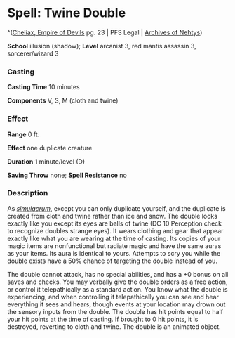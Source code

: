 # Spell: Twine Double

^([Cheliax, Empire of Devils][ss-twine-double] pg. 23 | PFS Legal | [Archives of Nehtys][sn-twine-double])

**School** illusion (shadow); **Level** arcanist 3, red mantis assassin 3, sorcerer/wizard 3

### Casting

**Casting Time** 10 minutes  

**Components** V, S, M (cloth and twine)

### Effect

**Range** 0 ft.  

**Effect** one duplicate creature  

**Duration** 1 minute/level (D)  

**Saving Throw** none; **Spell Resistance** no

### Description

As _[simulacrum]_, except you can only duplicate yourself, and the duplicate is created from cloth and twine rather than ice and snow. The double looks exactly like you except its eyes are balls of twine (DC 10 Perception check to recognize doubles strange eyes). It wears clothing and gear that appear exactly like what you are wearing at the time of casting. Its copies of your magic items are nonfunctional but radiate magic and have the same auras as your items. Its aura is identical to yours. Attempts to scry you while the double exists have a 50% chance of targeting the double instead of you.  

The double cannot attack, has no special abilities, and has a +0 bonus on all saves and checks. You may verbally give the double orders as a free action, or control it telepathically as a standard action. You know what the double is experiencing, and when controlling it telepathically you can see and hear everything it sees and hears, though events at your location may drown out the sensory inputs from the double. The double has hit points equal to half your hit points at the time of casting. If brought to 0 hit points, it is destroyed, reverting to cloth and twine. The double is an animated object.

[ss-twine-double]: http://paizo.com/store/downloads/p
[sn-twine-double]: http://www.archivesofnethys.com/SpellDisplay.aspx?ItemName=Twine%20Double
[simulacrum]: http://www.archivesofnethys.com/SpellDisplay.aspx?ItemName=simulacrum